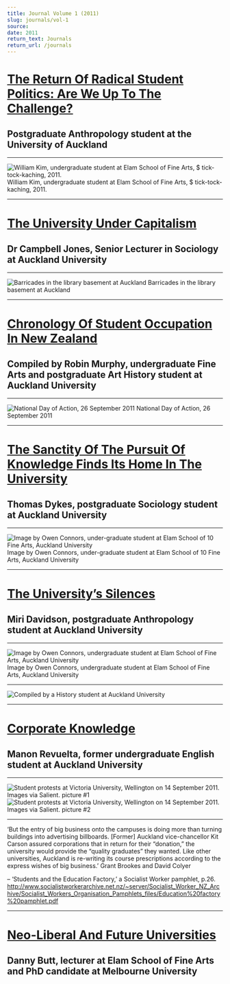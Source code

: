 ```yaml
---
title: Journal Volume 1 (2011)
slug: journals/vol-1
source: 
date: 2011
return_text: Journals
return_url: /journals
---
```


<script src="/table-of-contents.js" include="h1" columns="2" exclude=".banner *" list="ol"></script>

# [The Return Of Radical Student Politics: Are We Up To The Challenge?](/journals/vol-1/the-return-of-radical-student-politics)
## Postgraduate Anthropology student at the University of Auckland

---

![William Kim, undergraduate student at Elam School of Fine Arts, $ tick-tock-kaching, 2011.](/media/vol1-vending.png)
William Kim, undergraduate student at Elam School of Fine Arts, $ tick-tock-kaching, 2011.

---


# [The University Under Capitalism](/journals/vol-1/the-university-under-capitalism)
## Dr Campbell Jones, Senior Lecturer in Sociology at Auckland University


---

![Barricades in the library basement at Auckland](/media/vol1-barricades.png)
Barricades in the library basement at Auckland


---

# [Chronology Of Student Occupation In New Zealand](/journals/vol-1/chronology-of-student-occupation-in-new-zealand)
## Compiled by Robin Murphy, undergraduate Fine Arts and postgraduate Art History student at Auckland University


---

![National Day of Action, 26 September 2011](/media/vol1-rally.png)
National Day of Action, 26 September 2011


---

# [The Sanctity Of The Pursuit Of Knowledge Finds Its Home In The University](/journals/vol-1/the-sanctity-of-the-pursuit-of-knowledge-finds-its-home-in-the-university)
## Thomas Dykes, postgraduate Sociology student at Auckland University


---

![Image by Owen Connors, under-graduate student at Elam School of 10 Fine Arts, Auckland University](/media/vol1-brains.png)
Image by Owen Connors, under-graduate student at Elam School of 10 Fine Arts, Auckland University


---

# [The University’s Silences](/journals/vol-1/the-universitys-silences)
## Miri Davidson, postgraduate Anthropology student at Auckland University


---

![Image by Owen Connors, undergraduate student at Elam School of Fine Arts, Auckland University]()
Image by Owen Connors, undergraduate student at Elam School of Fine Arts, Auckland University


---

![Compiled by a History student at Auckland University](/media/vol1-radar.png)


---

# [Corporate Knowledge](/journals/vol-1/corporate-knowledge)
## Manon Revuelta, former undergraduate English student at Auckland University


---

![Student protests at Victoria University, Wellington on 14 September 2011. Images via
Salient. picture #1]()
![Student protests at Victoria University, Wellington on 14 September 2011. Images via
Salient. picture #2]()


---

‘But the entry of big business onto the campuses is doing more than turning buildings into advertising billboards. [Former] Auckland vice-chancellor Kit Carson assured corporations that in return for their “donation,” the university would provide the “quality graduates” they wanted. Like other universities, Auckland is re-writing its course prescriptions according to the express wishes of big business.’
Grant Brookes and David Colyer

– ‘Students and the Education Factory,’ a Socialist Worker pamphlet, p.26. http://www.socialistworkerarchive.net.nz/~server/Socialist_Worker_NZ_Archive/Socialist_Workers_Organisation_Pamphlets_files/Education%20factory%20pamphlet.pdf


---

# [Neo-Liberal And Future Universities](/journals/vol-1/neo-liberal-and-future-universities)
## Danny Butt, lecturer at Elam School of Fine Arts and PhD candidate at Melbourne University
